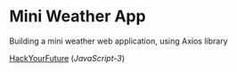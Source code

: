 # Mini Weather App

Building a mini weather web application, using Axios library

[HackYourFuture](https://github.com/HackYourFuture) (*JavaScript-3*)
